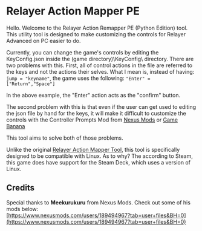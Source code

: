 #  Relayer Action Mapper PE
 
Hello. Welcome to the Relayer Action Remapper PE (Python Edition) tool. This utility tool is designed to make customizing the controls for Relayer Advanced on PC easier to do.

Currently, you can change the game's controls by editing the KeyConfig.json inside the (game directory)\KeyConfig\ directory. There are two problems with this. First, all of control actions in the file are referred to the keys and not the actions their selves. What I mean is, instead of having:
`jump = "keyname"`, the game uses the following:
`"Enter" = ["Return","Space"]`

In the above example, the "Enter" action acts as the "confirm" button.

The second problem with this is that even if the user can get used to editing the json file by hand for the keys, it will make it difficult to customize the controls with the Controller Prompts Mod from [Nexus Mods](https://www.nexusmods.com/relayeradvanced/mods/1) or [Game Banana](https://gamebanana.com/mods/490768)

This tool aims to solve both of those problems.

Unlike the original [Relayer Action Mapper Tool](https://github.com/Coates087/RelayerActionMapper/tree/main), this tool is specifically designed to be compatible with Linux. As to why? The according to Steam, this game does have support for the Steam Deck, which uses a version of Linux.


## Credits
Special thanks to **Meekurukuru** from Nexus Mods. Check out some of his mods below:\
[https://www.nexusmods.com/users/189494967?tab=user+files&BH=0](https://www.nexusmods.com/users/189494967?tab=user+files&BH=0)
